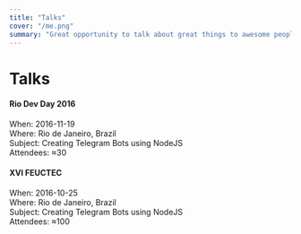 ```yaml
---
title: "Talks"
cover: "/me.png"
summary: "Great opportunity to talk about great things to awesome people"
---
```


# Talks

#### Rio Dev Day 2016
When: 2016-11-19 <br>
Where: Rio de Janeiro, Brazil <br>
Subject: Creating Telegram Bots using NodeJS <br>
Attendees: ≈30


#### XVI FEUCTEC
When: 2016-10-25 <br>
Where: Rio de Janeiro, Brazil <br>
Subject: Creating Telegram Bots using NodeJS <br>
Attendees: ≈100